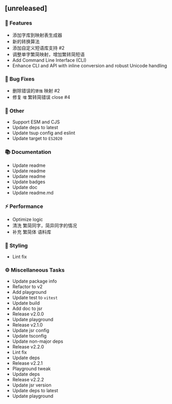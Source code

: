 ## [unreleased]

### 🚀 Features

- 添加字库到映射表生成器
- 新的转换算法
- 添加自定义短语库支持 #2
- 调整单字繁简映射，增加繁转简短语
- Add Command Line Interface (CLI)
- Enhance CLI and API with inline conversion and robust Unicode handling

### 🐛 Bug Fixes

- 删除错误的`犟強` 映射 #2
- 修复 `噹` 繁转简错误 close #4

### 💼 Other

- Support ESM and CJS
- Update deps to latest
- Update tsup config and eslint
- Update target to `ES2020`

### 📚 Documentation

- Update readme
- Update readme
- Update readme
- Update badges
- Update doc
- Update readme.md

### ⚡ Performance

- Optimize logic
- 清洗 繁简同字，简异同字的情况
- 补充 繁简体 语料库

### 🎨 Styling

- Lint fix

### ⚙️ Miscellaneous Tasks

- Update package info
- Refactor to v2
- Add playground
- Update test to `vitest`
- Update build
- Add doc to jsr
- Release v2.0.0
- Update playground
- Release v2.1.0
- Update jsr config
- Update tsconfig
- Update non-major deps
- Release v2.2.0
- Lint fix
- Update deps
- Release v2.2.1
- Playground tweak
- Update deps
- Release v2.2.2
- Update jsr version
- Update deps to latest
- Update playground
